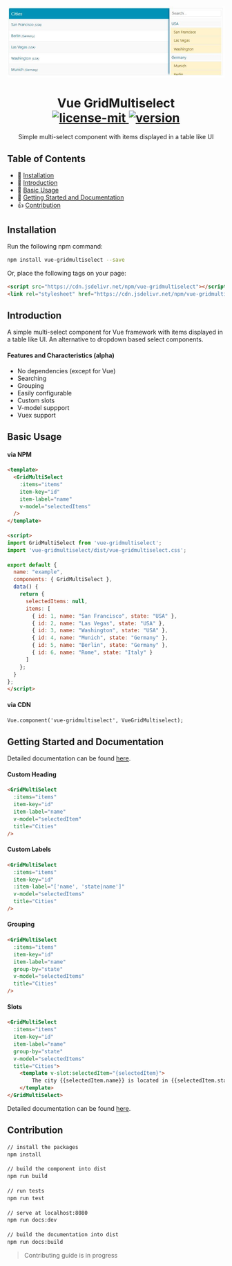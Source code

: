 <p align="center">
  <a href="https://github.com/ProticM/vue-gridmultiselect">
    <img src="https://raw.githubusercontent.com/ProticM/vue-gridmultiselect/master/cover-img.jpg" />
  </a>
  <h1 align="center">
    Vue GridMultiselect
   <br>
  <a href="https://www.npmjs.com/package/vue-gridmultiselect">
    <img src="https://img.shields.io/badge/License-MIT-brightgreen.svg" alt="license-mit" />
    </a>
    <a href="https://www.npmjs.com/package/vue-gridmultiselect">
    <img src="https://img.shields.io/npm/v/vue-gridmultiselect.svg?style=flat" alt="version" />
    </a>
    </h1>
</p>
<p align="center">
Simple multi-select component with items displayed in a table like UI
</p>

## Table of Contents

- :hammer: [Installation](#installation)
- :loudspeaker: [Introduction](#introduction)
- :loudspeaker: [Basic Usage](#basic-usage)
- :book: [Getting Started and Documentation](#getting-started-and-documentation)
- :thumbsup: [Contribution](#contribution)

## Installation

Run the following npm command:
```bash
npm install vue-gridmultiselect --save
```
Or, place the following tags on your page:
```html
<script src="https://cdn.jsdelivr.net/npm/vue-gridmultiselect"></script>
<link rel="stylesheet" href="https://cdn.jsdelivr.net/npm/vue-gridmultiselect/dist/vue-gridmultiselect.css">
```

## Introduction

A simple multi-select component for Vue framework with items displayed in a table like UI. An alternative to dropdown based select components.

#### Features and Characteristics (alpha)

- No dependencies (except for Vue)
- Searching
- Grouping
- Easily configurable
- Custom slots
- V-model suppport
- Vuex support

## Basic Usage

#### via NPM

```html
<template>
  <GridMultiSelect 
    :items="items" 
    item-key="id" 
    item-label="name" 
    v-model="selectedItems" 
  />
</template>

<script>
import GridMultiSelect from 'vue-gridmultiselect';
import 'vue-gridmultiselect/dist/vue-gridmultiselect.css';

export default {
  name: "example",
  components: { GridMultiSelect },
  data() {
    return {
      selectedItems: null,
      items: [
        { id: 1, name: "San Francisco", state: "USA" },
        { id: 2, name: "Las Vegas", state: "USA" },
        { id: 3, name: "Washington", state: "USA" },
        { id: 4, name: "Munich", state: "Germany" },
        { id: 5, name: "Berlin", state: "Germany" },
        { id: 6, name: "Rome", state: "Italy" }
      ]
    };
  }
};
</script>
```
#### via CDN

```html
Vue.component('vue-gridmultiselect', VueGridMultiselect);
```

## Getting Started and Documentation

Detailed documentation can be found <a href="https://proticm.github.io/vue-gridmultiselect/">here</a>.

#### Custom Heading

```html
<GridMultiSelect 
  :items="items" 
  item-key="id" 
  item-label="name" 
  v-model="selectedItem" 
  title="Cities"
/>
```

#### Custom Labels

```html
<GridMultiSelect 
  :items="items" 
  item-key="id" 
  :item-label="['name', 'state|name']"
  v-model="selectedItems" 
  title="Cities" 
/>
```

#### Grouping

```html
<GridMultiSelect 
  :items="items" 
  item-key="id" 
  item-label="name" 
  group-by="state"
  v-model="selectedItems" 
  title="Cities" 
/>
```
#### Slots

```html
<GridMultiSelect
  :items="items"
  item-key="id"
  item-label="name"
  group-by="state"
  v-model="selectedItems"
  title="Cities">
    <template v-slot:selectedItem="{selectedItem}">
        The city {{selectedItem.name}} is located in {{selectedItem.state}}
    </template>
</GridMultiSelect>
```
Detailed documentation can be found <a href="https://proticm.github.io/vue-gridmultiselect/">here</a>.

## Contribution

```bash
// install the packages
npm install

// build the component into dist
npm run build

// run tests
npm run test

// serve at localhost:8080
npm run docs:dev

// build the documentation into dist
npm run docs:build
```

> Contributing guide is in progress
